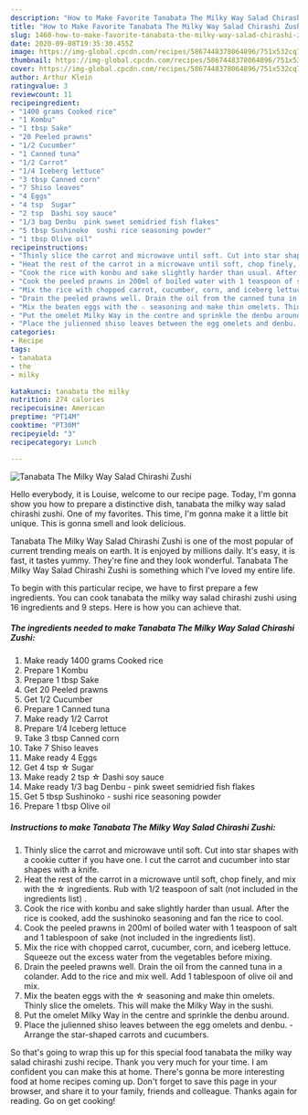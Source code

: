 ```yaml
---
description: "How to Make Favorite Tanabata The Milky Way Salad Chirashi Zushi"
title: "How to Make Favorite Tanabata The Milky Way Salad Chirashi Zushi"
slug: 1460-how-to-make-favorite-tanabata-the-milky-way-salad-chirashi-zushi
date: 2020-09-08T19:35:30.455Z
image: https://img-global.cpcdn.com/recipes/5867448378064896/751x532cq70/tanabata-the-milky-way-salad-chirashi-zushi-recipe-main-photo.jpg
thumbnail: https://img-global.cpcdn.com/recipes/5867448378064896/751x532cq70/tanabata-the-milky-way-salad-chirashi-zushi-recipe-main-photo.jpg
cover: https://img-global.cpcdn.com/recipes/5867448378064896/751x532cq70/tanabata-the-milky-way-salad-chirashi-zushi-recipe-main-photo.jpg
author: Arthur Klein
ratingvalue: 3
reviewcount: 11
recipeingredient:
- "1400 grams Cooked rice"
- "1 Kombu"
- "1 tbsp Sake"
- "20 Peeled prawns"
- "1/2 Cucumber"
- "1 Canned tuna"
- "1/2 Carrot"
- "1/4 Iceberg lettuce"
- "3 tbsp Canned corn"
- "7 Shiso leaves"
- "4 Eggs"
- "4 tsp  Sugar"
- "2 tsp  Dashi soy sauce"
- "1/3 bag Denbu  pink sweet semidried fish flakes"
- "5 tbsp Sushinoko  sushi rice seasoning powder"
- "1 tbsp Olive oil"
recipeinstructions:
- "Thinly slice the carrot and microwave until soft. Cut into star shapes with a cookie cutter if you have one. I cut the carrot and cucumber into star shapes with a knife."
- "Heat the rest of the carrot in a microwave until soft, chop finely, and mix with the ☆ ingredients. Rub with 1/2 teaspoon of salt (not included in the ingredients list) ."
- "Cook the rice with konbu and sake slightly harder than usual. After the rice is cooked, add the sushinoko seasoning and fan the rice to cool."
- "Cook the peeled prawns in 200ml of boiled water with 1 teaspoon of salt and 1 tablespoon of sake (not included in the ingredients list)."
- "Mix the rice with chopped carrot, cucumber, corn, and iceberg lettuce. Squeeze out the excess water from the vegetables before mixing."
- "Drain the peeled prawns well. Drain the oil from the canned tuna in a colander. Add to the rice and mix well. Add 1 tablespoon of olive oil and mix."
- "Mix the beaten eggs with the ☆ seasoning and make thin omelets. Thinly slice the omelets. This will make the Milky Way in the sushi."
- "Put the omelet Milky Way in the centre and sprinkle the denbu around."
- "Place the julienned shiso leaves between the egg omelets and denbu.  Arrange the star-shaped carrots and cucumbers."
categories:
- Recipe
tags:
- tanabata
- the
- milky

katakunci: tanabata the milky 
nutrition: 274 calories
recipecuisine: American
preptime: "PT14M"
cooktime: "PT30M"
recipeyield: "3"
recipecategory: Lunch

---
```



![Tanabata The Milky Way Salad Chirashi Zushi](https://img-global.cpcdn.com/recipes/5867448378064896/751x532cq70/tanabata-the-milky-way-salad-chirashi-zushi-recipe-main-photo.jpg)

Hello everybody, it is Louise, welcome to our recipe page. Today, I'm gonna show you how to prepare a distinctive dish, tanabata the milky way salad chirashi zushi. One of my favorites. This time, I'm gonna make it a little bit unique. This is gonna smell and look delicious.

Tanabata The Milky Way Salad Chirashi Zushi is one of the most popular of current trending meals on earth. It is enjoyed by millions daily. It's easy, it is fast, it tastes yummy. They're fine and they look wonderful. Tanabata The Milky Way Salad Chirashi Zushi is something which I've loved my entire life.




To begin with this particular recipe, we have to first prepare a few ingredients. You can cook tanabata the milky way salad chirashi zushi using 16 ingredients and 9 steps. Here is how you can achieve that.

<!--inarticleads1-->

##### The ingredients needed to make Tanabata The Milky Way Salad Chirashi Zushi:

1. Make ready 1400 grams Cooked rice
1. Prepare 1 Kombu
1. Prepare 1 tbsp Sake
1. Get 20 Peeled prawns
1. Get 1/2 Cucumber
1. Prepare 1 Canned tuna
1. Make ready 1/2 Carrot
1. Prepare 1/4 Iceberg lettuce
1. Take 3 tbsp Canned corn
1. Take 7 Shiso leaves
1. Make ready 4 Eggs
1. Get 4 tsp ☆ Sugar
1. Make ready 2 tsp ☆ Dashi soy sauce
1. Make ready 1/3 bag Denbu - pink sweet semidried fish flakes
1. Get 5 tbsp Sushinoko - sushi rice seasoning powder
1. Prepare 1 tbsp Olive oil




<!--inarticleads2-->

##### Instructions to make Tanabata The Milky Way Salad Chirashi Zushi:

1. Thinly slice the carrot and microwave until soft. Cut into star shapes with a cookie cutter if you have one. I cut the carrot and cucumber into star shapes with a knife.
1. Heat the rest of the carrot in a microwave until soft, chop finely, and mix with the ☆ ingredients. Rub with 1/2 teaspoon of salt (not included in the ingredients list) .
1. Cook the rice with konbu and sake slightly harder than usual. After the rice is cooked, add the sushinoko seasoning and fan the rice to cool.
1. Cook the peeled prawns in 200ml of boiled water with 1 teaspoon of salt and 1 tablespoon of sake (not included in the ingredients list).
1. Mix the rice with chopped carrot, cucumber, corn, and iceberg lettuce. Squeeze out the excess water from the vegetables before mixing.
1. Drain the peeled prawns well. Drain the oil from the canned tuna in a colander. Add to the rice and mix well. Add 1 tablespoon of olive oil and mix.
1. Mix the beaten eggs with the ☆ seasoning and make thin omelets. Thinly slice the omelets. This will make the Milky Way in the sushi.
1. Put the omelet Milky Way in the centre and sprinkle the denbu around.
1. Place the julienned shiso leaves between the egg omelets and denbu. -  Arrange the star-shaped carrots and cucumbers.




So that's going to wrap this up for this special food tanabata the milky way salad chirashi zushi recipe. Thank you very much for your time. I am confident you can make this at home. There's gonna be more interesting food at home recipes coming up. Don't forget to save this page in your browser, and share it to your family, friends and colleague. Thanks again for reading. Go on get cooking!

